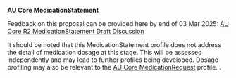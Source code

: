 <div class="stu-note" markdown="1">

**AU Core MedicationStatement**

Feedback on this proposal can be provided here by end of 03 Mar 2025: <a href="https://confluence.hl7.org/spaces/HAFWG/pages/307301615/AU+Core+R2+MedicationStatement+Draft+Discussion">AU Core R2 MedicationStatement Draft Discussion</a>

It should be noted that this MedicationStatement profile does not address the detail of medication dosage at this stage.  This will be assessed independently and may lead to further profiles being developed. Dosage profiling may also be relevant to the <a href="StructureDefinition-au-core-medicationrequest.html">AU Core MedicationRequest</a> profile. .
  
</div><!-- note-to-balloters -->